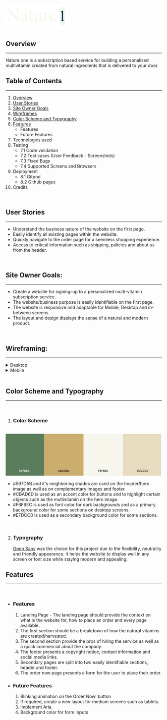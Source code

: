 
<img src="assets/images/logo.png"
     alt="Nature 1 - Project Logo"
     width="200px" />
 
 ## Overview
 ___
 Nature one is a subscription based service for building a personalised multivitamin created from natural ingredients that is delivered to your door.

## Table of Contents
___
 1. [Overview](https://github.com/luciotorelli/nature-one#overview)
 2. [User Stories](https://github.com/luciotorelli/nature-one#user-stories)
 3. [Site Owner Goals](https://github.com/luciotorelli/nature-one#site-owner-goals)
 4. [Wireframes](https://github.com/luciotorelli/nature-one#wireframes)
 5. [Color Scheme and Typography](https://github.com/luciotorelli/nature-one#color-scheme-and-typography)
 6. [Features](https://github.com/luciotorelli/nature-one#features)
    * Features
    * Future Features
 7. Technologies used
 8. Testing
    * 7.1 Code validation
    * 7.2 Test cases (User Feedback - Screenshots)
    * 7.3 Fixed Bugs
    * 7.4 Supported Screens and Browsers
 9. Deployment
    * 8.1 Gitpod
    * 8.2 Github pages
 10.  Credits

<br>

 ## User Stories
 ___

 * Understand the business nature of the website on the first page.
 * Easily identify all existing pages within the website.
 * Quickly navigate to the order page for a seemless shopping experience. 
 * Access to critical information such as shipping, policies and about us from the header.  

<br>

 ## Site Owner Goals: 
  ___

 * Create a website for signing-up to a personalized multi-vitamin subscription service.
 * The website/business purpose is easily identifiable on the first page. 
 * The website is responsive and adaptable for Mobile, Desktop and in-between screens. 
 * The layout and design displays the sense of a natural and modern product. 

<br>

 ## Wireframing: 
  ___


<details>
   <summary>Desktop</summary>
   
   *  <details>
         <summary>Home</summary>
            <img src="wireframing/desktop-home.png" alt="Wireframing for desktop home page" width="800px" />
      </details>

   *  <details>
         <summary>Order Now</summary>
            <img src="wireframing/desktop-ordernow.png" alt="Wireframing for desktop order now page" width="800px" />
      </details>

   *  <details>
         <summary>Shipping</summary>
            <img src="wireframing/desktop-shipping.png" alt="Wireframing for desktop shipping page" width="800px" />
      </details>

   *  <details>
         <summary>About Us</summary>
            <img src="wireframing/desktop-aboutus.png" alt="Wireframing for desktop about us page" width="800px" />
      </details>            
</details>

<details>
   <summary>Mobile</summary>
      
   *  <details>
         <summary>Home</summary>
            <img src="wireframing/mobile-home.png" alt="Wireframing for mobile home page" width="800px" />
      </details>

   *  <details>
         <summary>Order Now</summary>
            <img src="wireframing/mobile-ordernow.png" alt="Wireframing for mobile order now page" width="800px" />
      </details>

   *  <details>
         <summary>Shipping</summary>
            <img src="wireframing/mobile-shipping.png" alt="Wireframing for mobile shipping page" width="800px" />
      </details>

   *  <details>
         <summary>About Us</summary>
            <img src="wireframing/mobile-aboutus.png" alt="Wireframing for mobile about us page" width="800px" />
      </details>
</details>

<br>

## Color Scheme and Typography
  ___
<br>

1. ### Color Scheme
<br>
<img src="color-scheme/color-scheme.png" alt="Wireframing for mobile about us page" width="800px" />


* #597D5B and it's neighboring shades are used on the header/hero image as well as on complementary images and footer. 
* #CBAD6D is used as an accent color for buttons and to highlight certain objects such as the multivitamin on the hero image.
* #F6F6EC is used as font color for dark backgrounds and as a primary background color for some sections on desktop screens. 
* #E7DCC0 is used as a secondary background color for some sections.


<br>

2. ### Typography

   [Open Sans](https://fonts.google.com/specimen/Open+Sans) was the choice for this project due to the flexibility, neutrality and friendly appearence. It helps the website to display well in any screen or font size while staying modern and appealing.  

## Features
  ___
<br>

* ### Features
   1. Landing Page - The landing page should provide the context on what is the website for, how to place an order and every page available. 
   2. The first section should be a breakdown of how the natural vitamins are created/harvested. 
   3. The second section provide the pros of hiring the service as well as a quick commercial about the company.
   4. The footer presents a copyright notice, contact information and social media links. 
   5. Secondary pages are split into two easily identifiable sections, header and footer. 
   6. The order now page presents a form for the user to place their order. 

* ### Future Features
   1. Blinking animation on the Order Now! button
   2. If required, create a new layout for medium screens such as tablets. 
   3. Implement Aria.
   4. Background color for form inputs